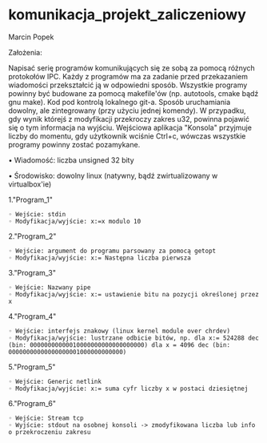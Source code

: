 # komunikacja_projekt_zaliczeniowy
Marcin Popek


Założenia:

Napisać serię programów komunikujących się ze sobą za pomocą różnych protokołów IPC. Każdy z programów ma za zadanie przed przekazaniem wiadomości przekształcić ją w odpowiedni sposób. Wszystkie programy powinny być budowane za pomocą makefile'ów (np. autotools, cmake bądź gnu make). Kod pod kontrolą lokalnego git-a. Sposób uruchamiania dowolny, ale zintegrowany (przy użyciu jednej komendy). W przypadku, gdy wynik którejś z modyfikacji przekroczy zakres u32, powinna pojawić się o tym informacja na wyjściu. Wejściowa aplikacja "Konsola" przyjmuje liczby do momentu, gdy użytkownik wciśnie Ctrl+c, wówczas wszystkie programy powinny zostać pozamykane.

•	Wiadomość: liczba unsigned 32 bity

•	Środowisko: dowolny linux (natywny, bądź zwirtualizowany w virtualbox'ie)

1."Program_1"

	◦ Wejście: stdin
	◦ Modyfikacja/wyjście: x:=x modulo 10
	
2."Program_2"

	◦ Wejście: argument do programu parsowany za pomocą getopt
	◦ Modyfikacja/wyjście: x:= Następna liczba pierwsza 

3."Program_3"

	◦ Wejście: Nazwany pipe
	◦ Modyfikacja/wyjście: x:= ustawienie bitu na pozycji określonej przez x  

4."Program_4"

	◦ Wejście: interfejs znakowy (linux kernel module over chrdev)
	◦ Modyfikacja/wyjście: lustrzane odbicie bitów, np. dla x:= 524288 dec (bin: 00000000000010000000000000000000) dla x = 4096 dec (bin: 00000000000000000001000000000000)
	
5."Program_5"

	◦ Wejście: Generic netlink
	◦ Modyfikacja/wyjście: x:= suma cyfr liczby x w postaci dziesiętnej

6."Program_6"

	◦ Wejście: Stream tcp
	◦ Wyjście: stdout na osobnej konsoli -> zmodyfikowana liczba lub info o przekroczeniu zakresu
